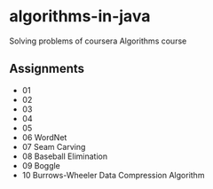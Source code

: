 # algorithms-in-java
Solving problems of coursera Algorithms course

## Assignments

* 01
* 02
* 03
* 04
* 05 
* 06 WordNet
* 07 Seam Carving
* 08 Baseball Elimination
* 09 Boggle
* 10 Burrows-Wheeler Data Compression Algorithm